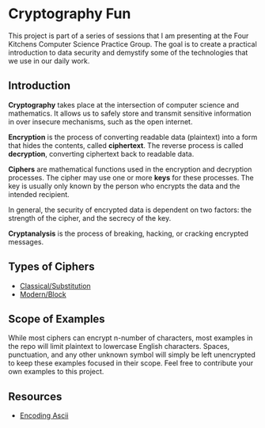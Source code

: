 # Cryptography Fun

This project is part of a series of sessions that I am presenting at the Four Kitchens Computer Science Practice Group. The goal is to create a practical introduction to data security and demystify some of the technologies that we use in our daily work.

## Introduction

**Cryptography** takes place at the intersection of computer science and mathematics. It allows us to safely store and transmit sensitive information in over insecure mechanisms, such as the open internet.

**Encryption** is the process of converting readable data (plaintext) into a form that hides the contents, called **ciphertext**. The reverse process is called **decryption**, converting ciphertext back to readable data.

**Ciphers** are mathematical functions used in the encryption and decryption processes. The cipher may use one or more **keys** for these processes. The key is usually only known by the person who encrypts the data and the intended recipient.

In general, the security of encrypted data is dependent on two factors: the strength of the cipher, and the secrecy of the key.

**Cryptanalysis** is the process of breaking, hacking, or cracking encrypted messages.

## Types of Ciphers

- [Classical/Substitution](./SUBSTITUTION.md)
- [Modern/Block](./BLOCK.md)

## Scope of Examples

While most ciphers can encrypt n-number of characters, most examples in the repo will limit plaintext to lowercase English characters. Spaces, punctuation, and any other unknown symbol will simply be left unencrypted to keep these examples focused in their scope. Feel free to contribute your own examples to this project.

## Resources

- [Encoding Ascii](https://asecuritysite.com/coding/asc2)
